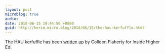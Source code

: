 ```yaml
---
layout: post
microblog: true
audio: 
date: 2018-06-15 19:44:50 +0800
guid: http://kerim.micro.blog/2018/06/15/the-hau-kerfuffle.html
---
```

The HAU kerfuffle has been [written up](https://www.insidehighered.com/news/2018/06/15/promising-open-access-anthropology-journal-moves-modified-subscription-service-amid) by Colleen Flaherty for Inside Higher Ed.
